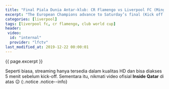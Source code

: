 ```yaml
---
title: "Final Piala Dunia Antar-klub: CR Flamengo vs Liverpool FC (Minggu dini hari)"
excerpt: "The European Champions advance to Saturday’s final (Kick off tanggal 22 Desember 2019 pukul 00:30 WIB) against Flamengo, who rallied to defeat Saudi side Al-Hilal earlier in first semi-final."
categories: [liverpool]
tags: [liverpool fc, cr flamengo, club world cup]
header:
 video:
  id: "internal"
  provider: "lfctv"
last_modified_at: 2019-12-22 00:00:01
---
```

{{ page.excerpt }}


Seperti biasa, streaming hanya tersedia dalam kualitas HD dan bisa diakses 5 menit sebelum kick-off. Sementara itu, nikmati video ofisial **Inside Qatar** di atas 😉
{:.notice .notice--info}
